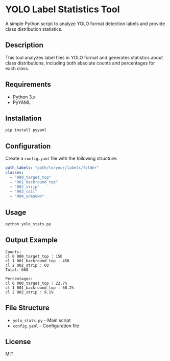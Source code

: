 # YOLO Label Statistics Tool

A simple Python script to analyze YOLO format detection labels and provide class distribution statistics.

## Description
This tool analyzes label files in YOLO format and generates statistics about class distributions, including both absolute counts and percentages for each class.

## Requirements
- Python 3.x
- PyYAML

## Installation
```bash
pip install pyyaml
```

## Configuration
Create a `config.yaml` file with the following structure:
```yaml
path_labels: "path/to/your/labels/folder"
classes:
  - "000_target_top"
  - "001_backround_top"
  - "002_strip"
  - "003_coil"
  - "004_unknown"
```

## Usage
```bash
python yolo_stats.py
```

## Output Example
```
Counts:
cl 0 000_target_top : 150
cl 1 001_backround_top : 450
cl 2 002_strip : 60
Total: 660

Percentages:
cl 0 000_target_top : 22.7%
cl 1 001_backround_top : 68.2%
cl 2 002_strip : 9.1%
```

## File Structure
- `yolo_stats.py` - Main script
- `config.yaml` - Configuration file

## License
MIT